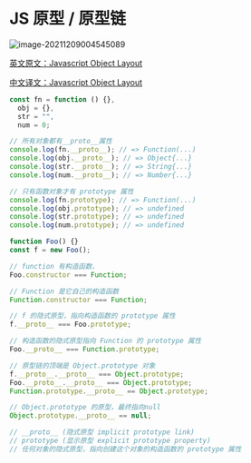 # JS 原型 / 原型链

<!--
 * @Author: rich1e
 * @Date: 2022-07-11 10:51:00
 * @LastEditors: rich1e
 * @LastEditTime: 2022-09-27 12:47:09
-->

![image-20211209004545089](@images/workspace/jsobj_full.jpg)

[英文原文：Javascript Object Layout](http://www.mollypages.org/tutorials/js.mp)

[中文译文：Javascript Object Layout](https://clarkdo.js.org/javascript/2014/08/21/17/)

```js
const fn = function () {},
  obj = {},
  str = "",
  num = 0;

// 所有对象都有__proto__属性
console.log(fn.__proto__); // => Function(...)
console.log(obj.__proto__); // => Object{...}
console.log(str.__proto__); // => String{...}
console.log(num.__proto__); // => Number{...}

// 只有函数对象才有 prototype 属性
console.log(fn.prototype); // => Function(...)
console.log(obj.prototype); // => undefined
console.log(str.prototype); // => undefined
console.log(num.prototype); // => undefined

function Foo() {}
const f = new Foo();

// function 有构造函数，
Foo.constructor === Function;

// Function 是它自己的构造函数
Function.constructor === Function;

// f 的隐式原型，指向构造函数的 prototype 属性
f.__proto__ === Foo.prototype;

// 构造函数的隐式原型指向 Function 的 prototype 属性
Foo.__proto__ === Function.prototype;

// 原型链的顶端是 Object.prototype 对象
f.__proto__.__proto__ === Object.prototype;
Foo.__proto__.__proto__ === Object.prototype;
Function.prototype.__proto__ == Object.prototype;

// Object.prototype 的原型，最终指向null
Object.prototype.__proto__ == null;

// __proto__ (隐式原型 implicit prototype link)
// prototype (显示原型 explicit prototype property)
// 任何对象的隐式原型，指向创建这个对象的构造函数的 prototype 属性
```
